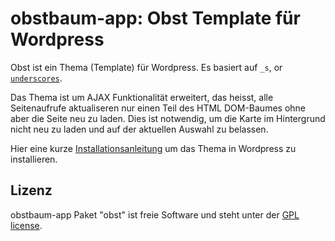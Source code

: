 obstbaum-app: Obst Template für Wordpress
=========================================

Obst ist ein Thema (Template) für Wordpress. Es basiert auf `_s`, or [`underscores`](http://underscores.me/).

Das Thema ist um AJAX Funktionalität erweitert, das heisst, alle Seitenaufrufe aktualiseren nur einen Teil des HTML DOM-Baumes ohne aber die Seite neu zu laden. Dies ist notwendig, um die Karte im Hintergrund nicht neu zu laden und auf der aktuellen Auswahl zu belassen.

Hier eine kurze [Installationsanleitung](https://github.com/geraldo/obstbaum-app/blob/master/INSTALL.md) um das Thema in Wordpress zu installieren.

## Lizenz

obstbaum-app Paket "obst" ist freie Software und steht unter der [GPL license](license.txt).

